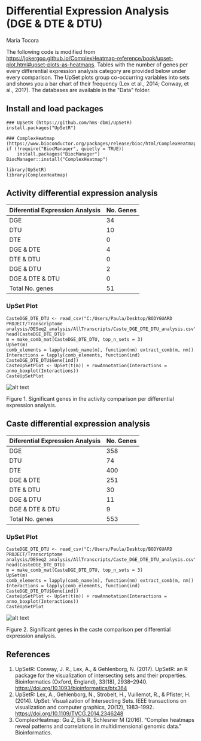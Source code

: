
Differential Expression Analysis (DGE & DTE & DTU)
==================================================
Maria Tocora 

The following code is modified from https://jokergoo.github.io/ComplexHeatmap-reference/book/upset-plot.html#upset-plots-as-heatmaps. Tables with the number of genes per every differential expression analysis category are provided below under every comparison. The UpSet plots group co-occurring variables into sets and shows you a bar chart of their frequency (Lex et al., 2014; Conway, et al., 2017). The databases are available in the "Data" folder. 

## Install and load packages 
```{r Install and Load Packages}
### UpSetR (https://github.com/hms-dbmi/UpSetR)
install.packages("UpSetR")

### ComplexHeatmap (https://www.bioconductor.org/packages/release/bioc/html/ComplexHeatmap.html)
if (!require("BiocManager", quietly = TRUE))
    install.packages("BiocManager")
BiocManager::install("ComplexHeatmap")

library(UpSetR)
library(ComplexHeatmap)
```

## __Activity differential expression analysis__

| Diferential Expression Analysis |	No. Genes |
| --- | --- | 
| DGE	| 34 |
| DTU |	10 |
| DTE |	0 |
| DGE & DTE | 4 |
| DTE & DTU |	0 |
| DGE & DTU |	2 |
| DGE & DTE & DTU |	0 |
| Total No. genes | 51 |

### UpSet Plot
```
CasteDGE_DTE_DTU <- read_csv("C:/Users/Paula/Desktop/BODYGUARD PROJECT/Transcriptome analysis/DESeq2_analysis/AllTranscripts/Caste_DGE_DTE_DTU_analysis.csv")
head(CasteDGE_DTE_DTU)
m = make_comb_mat(CasteDGE_DTE_DTU, top_n_sets = 3)
UpSet(m)
comb_elements = lapply(comb_name(m), function(nm) extract_comb(m, nm))
Interactions = lapply(comb_elements, function(ind) CasteDGE_DTE_DTU$Gene[ind])
CasteUpSetPlot <- UpSet(t(m)) + rowAnnotation(Interactions = anno_boxplot(Interactions))
CasteUpSetPlot
```

![alt text](https://github.com/mariatocora/Transcriptomic-analysis-ant-plant/blob/main/DGE_DTE_DTU/Figures/Activity_UpSetPlot.png)

Figure 1. Significant genes in the activity comparison per differential expression analysis. 

## __Caste differential expression analysis__

| Diferential Expression Analysis |	No. Genes |
| --- | --- | 
| DGE | 358 |
| DTU |	74 |
| DTE |	400 |
| DGE & DTE |	251 |
| DTE & DTU |	30 |
| DGE & DTU |	11 |
| DGE & DTE & DTU |	9 |
| Total No. genes | 553 |

### UpSet Plot

```
CasteDGE_DTE_DTU <- read_csv("C:/Users/Paula/Desktop/BODYGUARD PROJECT/Transcriptome analysis/DESeq2_analysis/AllTranscripts/Caste_DGE_DTE_DTU_analysis.csv")
head(CasteDGE_DTE_DTU)
m = make_comb_mat(CasteDGE_DTE_DTU, top_n_sets = 3)
UpSet(m)
comb_elements = lapply(comb_name(m), function(nm) extract_comb(m, nm))
Interactions = lapply(comb_elements, function(ind) CasteDGE_DTE_DTU$Gene[ind])
CasteUpSetPlot <- UpSet(t(m)) + rowAnnotation(Interactions = anno_boxplot(Interactions))
CasteUpSetPlot
```

![alt text](https://github.com/mariatocora/Transcriptomic-analysis-ant-plant/blob/main/DGE_DTE_DTU/Figures/Caste_UpSetPlot.png)

Figure 2. Significant genes in the caste comparison per differential expression analysis. 

## __References__

1. UpSetR: Conway, J. R., Lex, A., & Gehlenborg, N. (2017). UpSetR: an R package for the visualization of intersecting sets and their properties. Bioinformatics (Oxford, England), 33(18), 2938–2940. https://doi.org/10.1093/bioinformatics/btx364
2. UpSetR: Lex, A., Gehlenborg, N., Strobelt, H., Vuillemot, R., & Pfister, H. (2014). UpSet: Visualization of Intersecting Sets. IEEE transactions on visualization and computer graphics, 20(12), 1983–1992. https://doi.org/10.1109/TVCG.2014.2346248
3. ComplexHeatmap: Gu Z, Eils R, Schlesner M (2016). “Complex heatmaps reveal patterns and correlations in multidimensional genomic data.” Bioinformatics.
